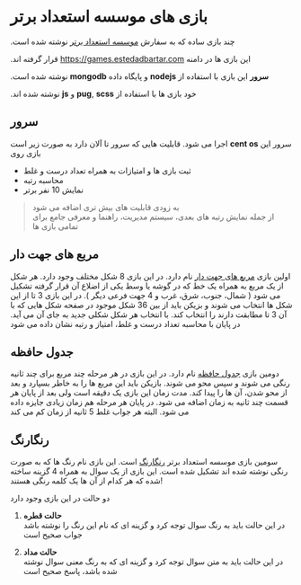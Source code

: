 # بازی های موسسه استعداد برتر

.چند بازی ساده که به سفارش [موسسه استعداد برتر](https://www.estedadbartar.com/) نوشته شده است

.قرار گرفته اند <https://games.estedadbartar.com> این بازی ها در دامنه

.نوشته شده است **mongodb** و پایگاه داده **nodejs** **سرور** این بازی با استفاده از

.نوشته شده اند **js** و **pug**, **scss** خود بازی ها با استفاده از

## سرور

اجرا می شود. قابلیت هایی که سرور تا آلان دارد به صورت زیر است **cent os**
سرور این بازی روی

- ثبت بازی ها و امتیازات به همراه تعداد درست و غلط
- محاسبه رتبه
- نمایش 10 نفر برتر

> به زودی قابلیت های بیش تری اضافه می شود  
> از جمله نمایش رتبه های بعدی، سیستم مدیریت، راهنما و معرفی جامع برای تمامی بازی ها

## مربع های جهت دار

اولین بازی
[مربع های جهت دار](https://games.estedadbartar.com/directedSquare/?name=%D8%B9%D9%84%DB%8C&lastname=%D8%B3%D8%A7%D9%84%D9%85%DB%8C&username=ali)
نام دارد. در این بازی 8 شکل مختلف وجود دارد. هر شکل از یک مربع به همراه یک خط که در گوشه یا وسط یکی از اضلاع آن قرار گرفته تشکیل می شود (
شمال، جنوب، شرق، غرب و 4 جهت فرعی دیگر ). در این بازی 3 تا از این شکل ها انتخاب می شوند و بزیکن باید از بین 36 شکل موجود در صفحه شکل هایی که با آن 3 تا مطابقت دارند را انتخاب کند. با انتخاب هر شکل شکلی جدید به جای آن می آید.
در پایان با محاسبه تعداد درست و غلط، امتیاز و رتبه نشان داده می شود

## جدول حافظه

دومین بازی
[جدول حافظه](https://games.estedadbartar.com/memoryTable/?name=%D8%B9%D9%84%DB%8C&lastname=%D8%B3%D8%A7%D9%84%D9%85%DB%8C&username=ali)
نام دارد.
در این بازی در هر مرحله چند مربع برای چند ثانیه رنگی می شوند و سپس محو می شوند. بازیکن باید این مربع ها را به خاطر بسپارد و بعد از محو شدن، آن ها را پیدا کند.
مدت زمان این بازی یک دقیقه است ولی بعد از پایان هر قسمت چند ثانیه به زمان اضافه می شود. در پایان هر مرحله هم زمان زیادی جایزه داده می شود. البته هر جواب غلط 5 ثانیه از زمان کم می کند

## رنگارنگ

سومین بازی موسسه استعداد برتر
[رنگارنگ](https://games.estedadbartar.com/colorful/?name=%D8%B9%D9%84%DB%8C&lastname=%D8%B3%D8%A7%D9%84%D9%85%DB%8C&username=ali)
است. این بازی نام رنگ ها که به صورت رنگی نوشته شده اند تشکیل شده است. این بازی از یک سوال به همراه 4 گزینه ساخته شده که هر کدام از آن ها یک کلمه رنگی هستند!

دو حالت در این بازی وجود دارد

1. **حالت قطره**  
   در این حالت باید به رنگ سوال توجه کرد و گزینه ای که نام این رنگ را نوشته باشد جواب صحیح است

2. **حالت مداد**  
   در این حالت باید به متن سوال توجه کرد و گزینه ای که به رنگ معنی سوال نوشته شده باشد، پاسخ صحیح است
